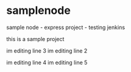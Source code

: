 # samplenode
sample node - express project - testing jenkins

this is a sample project


im editing line 3
im editing line 2



im editing line 4
im  editing line 5



